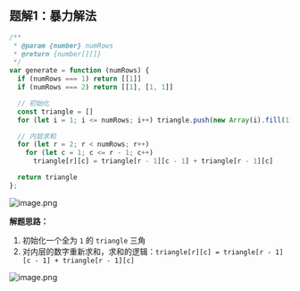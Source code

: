 
## 题解1：暴力解法

```javascript
/**
 * @param {number} numRows
 * @return {number[][]}
 */
var generate = function (numRows) {
  if (numRows === 1) return [[1]]
  if (numRows === 2) return [[1], [1, 1]]

  // 初始化
  const triangle = []
  for (let i = 1; i <= numRows; i++) triangle.push(new Array(i).fill(1))

  // 内层求和
  for (let r = 2; r < numRows; r++)
    for (let c = 1; c <= r - 1; c++)
      triangle[r][c] = triangle[r - 1][c - 1] + triangle[r - 1][c]

  return triangle
};
```

![image.png](https://cdn.nlark.com/yuque/0/2022/png/2331396/1665281319837-30f58f84-0fe1-4711-97e5-1e715f1cd6aa.png#clientId=u2ba61eae-1d87-4&crop=0&crop=0&crop=1&crop=1&from=paste&height=119&id=ued741cf7&margin=%5Bobject%20Object%5D&name=image.png&originHeight=238&originWidth=856&originalType=binary&ratio=1&rotation=0&showTitle=false&size=46663&status=done&style=stroke&taskId=u8d5bc2b6-e56a-41d6-8a03-ece8aa9defc&title=&width=428)

**解题思路：**

1. 初始化一个全为 `1` 的 `triangle` 三角
2. 对内层的数字重新求和，求和的逻辑：`triangle[r][c] = triangle[r - 1][c - 1] + triangle[r - 1][c]`

![image.png](https://cdn.nlark.com/yuque/0/2022/png/2331396/1665281357005-944e4271-38f2-414a-83b0-8bd11902d83f.png#clientId=u2ba61eae-1d87-4&crop=0&crop=0&crop=1&crop=1&from=paste&height=339&id=u22a9fa9f&margin=%5Bobject%20Object%5D&name=image.png&originHeight=678&originWidth=358&originalType=binary&ratio=1&rotation=0&showTitle=false&size=24274&status=done&style=stroke&taskId=u70b85ea3-2c1a-4d79-82e9-44e1716d795&title=&width=179)


